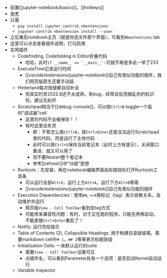 - 前置[[jupyter-notebook/basics]]，[[hotkeys]]
- [参考](https://sspai.com/post/55402)
- 只需
  - `pip install jupyter_contrib_nbextensions`
  - `jupyter contrib nbextension install --user`
- 之后重启notebook主页（就是你选文件那个界面），可看到`Nbextensions` tab
- 这里可以点击查看插件说明，打勾启用
- 实用插件
  - Codefolding, Codefolding in Editor折叠代码
    - 哈哈，此时`if __name__ == '__main__':`可就不再是多此一举了233
  - ExecuteTime记录运行时间
    - [[vscode/extensions/jupyter-notebook]]自己有类似功能的插件，我们网页版原生还要手动装
  - Hinterland每次按键都自动补全
    - 但其实时至2022.8还不太成熟，有bug，经常会反而搞乱你的标识符。建议先别开
  - Scratchpad相当于[[debug-console]]，可以按`Ctrl+B` toggle一个临时“调试器”cell
    - 这里的代码不会被保存！！
    - 有时这里会失灵
      - 即：不管怎么按`Ctrl+B`，按`Ctrl+Enter`还是没法运行Scratchpad里的代码，而是运行了主体代码
      - 此时可以按`Ctrl+S`保存当前笔记本（此时上方有提示），关闭窗口重进，就又可以用了
      - 而不要Restart整个笔记本
      - 参考[[refresh]]中“分级”思想
  - Runtools：先安装，再在notebook编辑界面齿轮按钮处打开Runtools工具条
    - 可以运行全部`Alt+X`，运行上方`Alt+A`，运行下方`Alt+B`等等
    - [[vscode/extensions/jupyter-notebook]]自己有类似功能的插件
  - Execution Dependencies：使用`#A`, `=>A`等标记（tag）表示依赖关系，自动维护并运行
    - 网页版`View - Cell Toolbar`看到加tag方式
    - 可能带来兼容性问题：有时，对于正在跑的程序，只能先停再启动，不能直接`Ctrl+Enter`重启了！
  - Notify: 运行完给提示
  - Table of Contents (2), Collapsible Headings: 用于构建目录层级等。需要markdown cell中`# 1`，`## 2`等等表示标题层级
  - Initialization Cells: 一来默认运行的cells
    - 需要`View - Cell Toolbar`设置可见
    - 点插件名，可以看到Parameter处有一个选项：是否启动Kernel自动运行
  - Variable Inspector